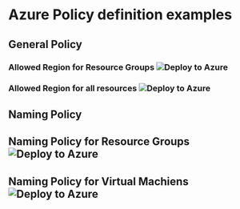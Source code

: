 # Azure Policy definition examples

## General Policy

### Allowed Region for Resource Groups ![Deploy to Azure](https://aka.ms/deploytoazurebutton)

### Allowed Region for all resources ![Deploy to Azure](https://aka.ms/deploytoazurebutton)

## Naming Policy

## Naming Policy for Resource Groups ![Deploy to Azure](https://aka.ms/deploytoazurebutton)

## Naming Policy for Virtual Machiens ![Deploy to Azure](https://aka.ms/deploytoazurebutton)
